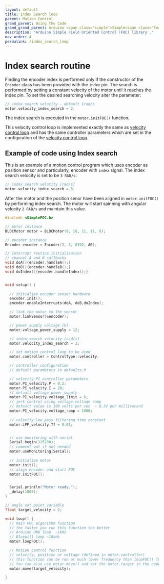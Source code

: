```yaml
---
layout: default
title: Index Search loop 
parent: Motion Control
grand_parent: Using the Code
grand_grand_parent: Arduino <span class="simple">Simple<span class="foc">FOC</span>library</span>
description: "Arduino Simple Field Oriented Control (FOC) library ."
nav_order: 4
permalink: /index_search_loop
---
```


# Index search routine
Finding the encoder index is performed only if the constructor of the `Encoder` class has been provided with the `index` pin. The search is performed by setting a constant velocity of the motor until it reaches the index pin. To set the desired searching velocity alter the parameter:
```cpp
// index search velocity - default 1rad/s
motor.velocity_index_search = 2;
```
The index search is executed in the `motor.initFOC()` function. 

This velocity control loop is implemented exactly the same as [velocity control loop](/velocity_loop) and has the same controller parameters which are set in the configuration of the  [velocity control loop](/velocity_loop).

## Example of code using Index search

This is an example of a motion control program which uses encoder as position sensor and particularly, encoder with `index` signal. The index search velocity is set to be `3 RAD/s`:
```cpp
// index search velocity [rad/s]
motor.velocity_index_search = 3;
```

After the motor and the position senor have been aligned in `motor.initFOC()` by performing index search. The motor will start spinning with angular velocity `2 RAD/s` and maintain this value.

```cpp
#include <SimpleFOC.h>

// motor instance
BLDCMotor motor = BLDCMotor(9, 10, 11, 11, 8);

// encoder instance
Encoder encoder = Encoder(2, 3, 8192, A0);

// Interrupt routine initialization
// channel A and B callbacks
void doA(){encoder.handleA();}
void doB(){encoder.handleB();}
void doIndex(){encoder.handleIndex();}


void setup() {
  
  // initialize encoder sensor hardware
  encoder.init();
  encoder.enableInterrupts(doA, doB,doIndex); 

  // link the motor to the sensor
  motor.linkSensor(&encoder);

  // power supply voltage [V]
  motor.voltage_power_supply = 12;

  // index search velocity [rad/s]
  motor.velocity_index_search = 3;

  // set motion control loop to be used
  motor.controller = ControlType::velocity;

  // controller configuration 
  // default parameters in defaults.h

  // velocity PI controller parameters
  motor.PI_velocity.P = 0.2;
  motor.PI_velocity.I = 20;
  // default voltage_power_supply
  motor.PI_velocity.voltage_limit = 6;
  // jerk control using voltage voltage ramp
  // default value is 300 volts per sec  ~ 0.3V per millisecond
  motor.PI_velocity.voltage_ramp = 1000;
 
  // velocity low pass filtering time constant
  motor.LPF_velocity.Tf = 0.01;


  // use monitoring with serial 
  Serial.begin(115200);
  // comment out if not needed
  motor.useMonitoring(Serial);
  
  // initialize motor
  motor.init();
  // align encoder and start FOC
  motor.initFOC();


  Serial.println("Motor ready.");
  _delay(1000);
}

// angle set point variable
float target_velocity = 2;

void loop() {
  // main FOC algorithm function
  // the faster you run this function the better
  // Arduino UNO loop  ~1kHz
  // Bluepill loop ~10kHz 
  motor.loopFOC();

  // Motion control function
  // velocity, position or voltage (defined in motor.controller)
  // this function can be run at much lower frequency than loopFOC() function
  // You can also use motor.move() and set the motor.target in the code
  motor.move(target_velocity);

}

```

